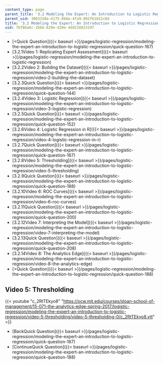 ```yaml
---
content_type: page
parent_title: '3.2 Modeling the Expert: An Introduction to Logistic Regression'
parent_uid: 3063320a-4175-6b8a-4fa9-892f61b52c0d
title: '3.2 Modeling the Expert: An Introduction to Logistic Regression'
uid: 7bf86a6c-2bb6-629e-d20e-4dd216833197
---
```


*   [<Quick Question]({{< baseurl >}}/pages/logistic-regression/modeling-the-expert-an-introduction-to-logistic-regression/quick-question-167)
*   [3.2.1Video 1: Replicating Expert Assessment]({{< baseurl >}}/pages/logistic-regression/modeling-the-expert-an-introduction-to-logistic-regression)
*   [3.2.2Video 2: Building the Dataset]({{< baseurl >}}/pages/logistic-regression/modeling-the-expert-an-introduction-to-logistic-regression/video-2-building-the-dataset)
*   [3.2.3Quick Question]({{< baseurl >}}/pages/logistic-regression/modeling-the-expert-an-introduction-to-logistic-regression/quick-question-144)
*   [3.2.4Video 3: Logistic Regression]({{< baseurl >}}/pages/logistic-regression/modeling-the-expert-an-introduction-to-logistic-regression/video-3-logistic-regression)
*   [3.2.5Quick Question]({{< baseurl >}}/pages/logistic-regression/modeling-the-expert-an-introduction-to-logistic-regression/quick-question-152)
*   [3.2.6Video 4: Logistic Regression in R]({{< baseurl >}}/pages/logistic-regression/modeling-the-expert-an-introduction-to-logistic-regression/video-4-logistic-regression-in-r)
*   [3.2.7Quick Question]({{< baseurl >}}/pages/logistic-regression/modeling-the-expert-an-introduction-to-logistic-regression/quick-question-167)
*   [3.2.8Video 5: Thresholding]({{< baseurl >}}/pages/logistic-regression/modeling-the-expert-an-introduction-to-logistic-regression/video-5-thresholding)
*   [3.2.9Quick Question]({{< baseurl >}}/pages/logistic-regression/modeling-the-expert-an-introduction-to-logistic-regression/quick-question-188)
*   [3.2.10Video 6: ROC Curves]({{< baseurl >}}/pages/logistic-regression/modeling-the-expert-an-introduction-to-logistic-regression/video-6-roc-curves)
*   [3.2.11Quick Question]({{< baseurl >}}/pages/logistic-regression/modeling-the-expert-an-introduction-to-logistic-regression/quick-question-200)
*   [3.2.12Video 7: Interpreting the Model]({{< baseurl >}}/pages/logistic-regression/modeling-the-expert-an-introduction-to-logistic-regression/video-7-interpreting-the-model)
*   [3.2.13Quick Question]({{< baseurl >}}/pages/logistic-regression/modeling-the-expert-an-introduction-to-logistic-regression/quick-question-208)
*   [3.2.14Video 8: The Analytics Edge]({{< baseurl >}}/pages/logistic-regression/modeling-the-expert-an-introduction-to-logistic-regression/video-8-the-analytics-edge)
*   [\>Quick Question]({{< baseurl >}}/pages/logistic-regression/modeling-the-expert-an-introduction-to-logistic-regression/quick-question-188)

Video 5: Thresholding
---------------------

{{< youtube "c_2RtTEkyo8" "https://ocw.mit.edu/courses/sloan-school-of-management/15-071-the-analytics-edge-spring-2017/logistic-regression/modeling-the-expert-an-introduction-to-logistic-regression/video-5-thresholding/video-5-thresholding-0/c_2RtTEkyo8.vtt" >}}

*   [BackQuick Question]({{< baseurl >}}/pages/logistic-regression/modeling-the-expert-an-introduction-to-logistic-regression/quick-question-167)
*   [ContinueQuick Question]({{< baseurl >}}/pages/logistic-regression/modeling-the-expert-an-introduction-to-logistic-regression/quick-question-188)